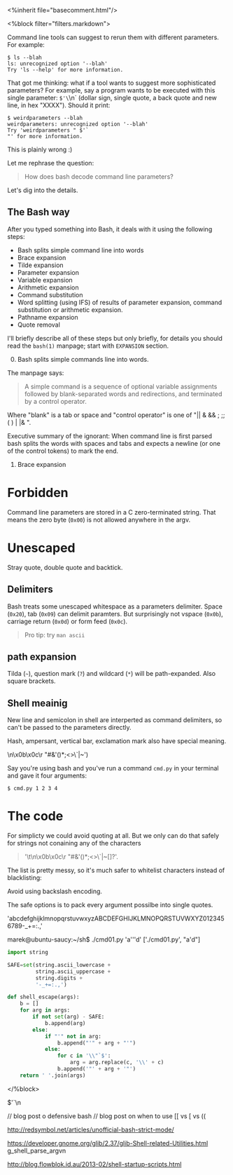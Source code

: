 
<%inherit file="basecomment.html"/>

<%block filter="filters.markdown">


Command line tools can suggest to rerun them with different
parameters. For example:

    $ ls --blah
    ls: unrecognized option '--blah'
    Try 'ls --help' for more information.

That got me thinking: what if a tool wants to suggest more
sophisticated parameters? For example, say a program wants to be
executed with this single parameter: `$'\`\n` (dollar sign, single
quote, a back quote and new line, in hex "XXXX"). Should it print:

    $ weirdparameters --blah
    weirdparameters: unrecognized option '--blah'
    Try 'weirdparameters " $'`
    "' for more information.

This is plainly wrong :)

Let me rephrase the question:

> How does bash decode command line parameters?

Let's dig into the details.

The Bash way
-----------

After you typed something into Bash, it deals with it using the
following steps:

 - Bash splits simple command line into words
 - Brace expansion
 - Tilde expansion
 - Parameter expansion
 - Variable expansion
 - Arithmetic expansion
 - Command substitution
 - Word splitting (using IFS)  of results of parameter expansion, command substitution or arithmetic expansion.
 - Pathname expansion
 - Quote removal

I'll briefly describe all of these steps but only briefly, for details
you should read the `bash(1)` manpage; start with `EXPANSION` section.

0) Bash splits simple commands line into words.

The manpage says:

> A simple command is a sequence of optional variable assignments
> followed by blank-separated words and redirections, and terminated
> by a control operator.

Where "blank" is a tab or space and "control operator" is one of "|| &
&& ; ;; ( ) | |& <newline>".

Executive summary of the ignorant: When command line is first parsed
bash splits the words with spaces and tabs and expects a newline (or
one of the control tokens) to mark the end.

1) Brace expansion


Forbidden
=========

Command line parameters are stored in a C zero-terminated string. That
means the zero byte (`0x00`) is not allowed anywhere in the argv.

Unescaped
===========

Stray quote, double quote and backtick.

Delimiters
-----------

Bash treats some unescaped whitespace as a parameters delimiter. Space
(`0x20`), tab (`0x09`) can delimit paramters. But surprisingly not
vspace (`0x0b`), carriage return (`0x0d`) or form feed (`0x0c`).

> Pro tip: try `man ascii`

path expansion
----------

Tilda (`~`), question mark (`?`) and wildcard (`*`) will be
path-expanded. Also square brackets.

Shell meainig
---------

New line and semicolon in shell are interperted as command delimiters,
so can't be passed to the parameters directly.

Hash, ampersant, vertical bar, exclamation mark also have special meaning.

\n\x0b\x0c\r "#&\'()*;<>\\`|~')




Say you're using bash and you've run a command `cmd.py` in your terminal
and gave it four arguments:

    $ cmd.py 1 2 3 4

The code
===========


For simplicty we could avoid quoting at all. But we only can do that
safely for strings not conaining any of the characters

> '\t\n\x0b\x0c\r "#&\'()*;<>\\`|~[]?'.

The list is pretty messy, so it's much safer to whitelist characters instead of blacklisting:


Avoid using backslash encoding.

The safe options is to pack every argument possilbe into single
quotes.

'abcdefghijklmnopqrstuvwxyzABCDEFGHIJKLMNOPQRSTUVWXYZ0123456789-_+=:.,'

marek@ubuntu-saucy:~/sh$ ./cmd01.py 'a'\''d'
['./cmd01.py', "a'd"]


```.py
import string

SAFE=set(string.ascii_lowercase +
         string.ascii_uppercase +
         string.digits +
         '-_+=:.,')

def shell_escape(args):
    b = []
    for arg in args:
        if not set(arg) - SAFE:
            b.append(arg)
        else:
            if "'" not in arg:
                b.append("'" + arg + "'")
            else:
                for c in '\\"`$':
                    arg = arg.replace(c, '\\' + c)
                b.append('"' + arg + '"')
    return ' '.join(args)
```

</%block>


$'`\n



// blog post o defensive bash
// blog post on when to use [[ vs [ vs ((


http://redsymbol.net/articles/unofficial-bash-strict-mode/

https://developer.gnome.org/glib/2.37/glib-Shell-related-Utilities.html
g_shell_parse_argvn

http://blog.flowblok.id.au/2013-02/shell-startup-scripts.html
